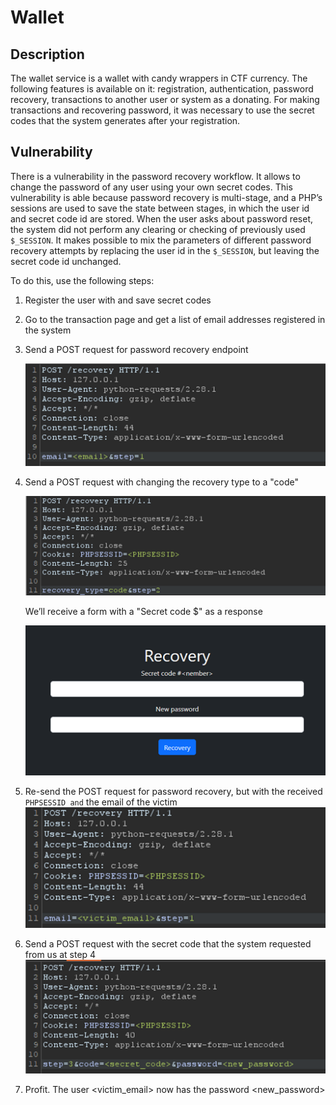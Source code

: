 # Wallet

## Description

The wallet service is a wallet with candy wrappers in CTF currency. The following features is available on it: registration, authentication, password recovery, transactions to another user or system as a donating. For making transactions and recovering password, it was necessary to use the secret codes that the system generates after your registration.

## Vulnerability

There is a vulnerability in the password recovery workflow. It allows to change the password of any user using your own secret codes. This vulnerability is able because  password recovery is multi-stage, and a PHP’s sessions are used to save the state between stages, in which the user id and secret code id are stored. When the user asks about password reset, the system did not perform any clearing or checking of previously used `$_SESSION`. It makes possible to mix the parameters of different password recovery attempts by replacing the user id in the `$_SESSION`, but leaving the secret code id unchanged. 

To do this, use the following steps:

1. Register the user with <email> and save secret codes
2. Go to the transaction page and get a list of email addresses registered in the system
3. Send a POST request for password recovery endpoint

   ![POST request for password recovery endpoint](image3.png)

4. Send a POST request with changing the recovery type to a "code"

   ![POST request with changing the recovery type to a "code"](image1.png)

   We’ll receive a form with a "Secret code $<number>" as a response

   ![Response](image2.png)
5. Re-send the POST request for password recovery, but with the received `PHPSESSID and` the email of the victim
   ![POST request for password recovery](image5.png)
6. Send a POST request with the secret code that the system requested from us at step 4
   ![POST request with the secret code and password](image4.png)
7. Profit. The user <victim_email> now has the password <new_password>
 

